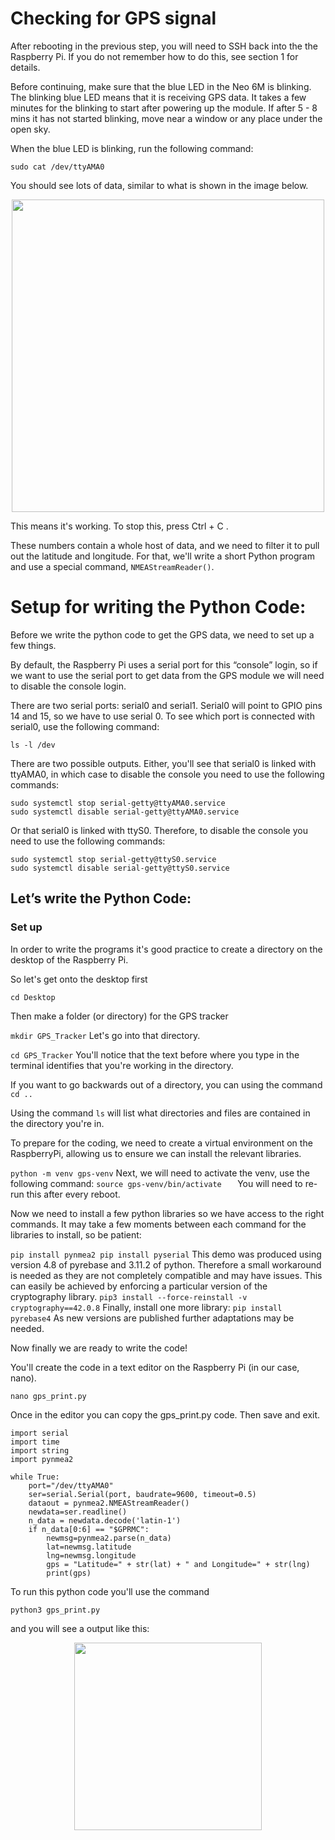 # Checking for GPS signal
After rebooting in the previous step, you will need to SSH back into the the Raspberry Pi.
If you do not remember how to do this, see section 1 for details.

Before continuing, make sure that the blue LED in the Neo 6M is blinking. The blinking blue LED
means that it is receiving GPS data. It takes a few minutes for the blinking to start after powering up the module. If after 5 - 8 mins it has not started blinking, move near a window or any place under the open sky. 

When the blue LED is blinking, run the following command:

`
sudo cat /dev/ttyAMA0
`

You should see lots of data, similar to what is shown in the image below. 

<p align="center">
<img src="./Images/GPS_data.png" width="500">
</p>

This means it's working. To stop this, press Ctrl + C .

These numbers contain a whole host of data, and we need to filter it to pull out the latitude and longitude. For that, we'll write a short Python program and use a special command, `NMEAStreamReader()`.

# Setup for writing the Python Code:

Before we write the python code to get the GPS data, we need to set up a few things.

By default, the Raspberry Pi uses a serial port for this “console” login, so if we want to use the serial port to get data from the GPS module we will need to disable the console login.

There are two serial ports: serial0 and serial1. Serial0 will point to GPIO pins 14 and 15, so we have to use serial 0. To see which port is connected with serial0, use the following command:

`
ls -l /dev
`

There are two possible outputs. Either, you'll see that serial0 is linked with ttyAMA0, in which case to disable the console you need to use the following commands:

```
sudo systemctl stop serial-getty@ttyAMA0.service
sudo systemctl disable serial-getty@ttyAMA0.service
```

Or that serial0 is linked with ttyS0. Therefore, to disable the console you need to use the following commands:

```
sudo systemctl stop serial-getty@ttyS0.service
sudo systemctl disable serial-getty@ttyS0.service
```

## Let’s write the Python Code:

### Set up

In order to write the programs it's good practice to create a directory on the desktop of the Raspberry Pi.

So let's get onto the desktop first

`
cd Desktop
`

Then make a folder (or directory) for the GPS tracker

`
mkdir GPS_Tracker
`
Let's go into that directory.

`
cd GPS_Tracker
`
You'll notice that the text before where you type in the terminal identifies that you're working in the directory. 

If you want to go backwards out of a directory, you can using the command
`
cd ..
`

Using the command 
`
ls
` 
will list what directories and files are contained in the directory you're in.

To prepare for the coding, we need to create a virtual environment on the RaspberryPi, allowing us to ensure we can install the relevant libraries.

`
python -m venv gps-venv
`
Next, we will need to activate the venv, use the following command:
`
source gps-venv/bin/activate   
` 
You will need to re-run this after every reboot.

Now we need to install a few python libraries so we have access to the right commands. It may take a few moments between each command for the libraries to install, so be patient:

`
pip install pynmea2
pip install pyserial
`
This demo was produced using version 4.8 of pyrebase and 3.11.2 of python. Therefore a small workaround is needed as they are not completely compatible and may have issues. This can easily be achieved by enforcing a particular version of the cryptography library.
`
pip3 install --force-reinstall -v cryptography==42.0.8
`
Finally, install one more library:
`
pip install pyrebase4
`
As new versions are published further adaptations may be needed.

Now finally we are ready to write the code! 

You'll create the code in a text editor on the Raspberry Pi (in our case, nano). 

`
nano gps_print.py
`

Once in the editor you can copy the gps_print.py code. Then save and exit.

```
import serial
import time
import string
import pynmea2

while True:
	port="/dev/ttyAMA0"
	ser=serial.Serial(port, baudrate=9600, timeout=0.5)
	dataout = pynmea2.NMEAStreamReader()
	newdata=ser.readline()
	n_data = newdata.decode('latin-1')
	if n_data[0:6] == "$GPRMC":
		newmsg=pynmea2.parse(n_data)
		lat=newmsg.latitude
		lng=newmsg.longitude
		gps = "Latitude=" + str(lat) + " and Longitude=" + str(lng)
		print(gps)
```

To run this python code you'll use the command

`
python3 gps_print.py
`

and you will see a output like this:

<p align="center">
<img src="./Images/Print_gps.png" width="300">
</p>
